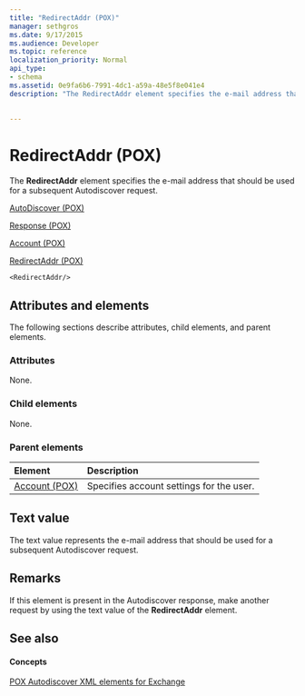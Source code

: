 ```yaml
---
title: "RedirectAddr (POX)"
manager: sethgros
ms.date: 9/17/2015
ms.audience: Developer
ms.topic: reference
localization_priority: Normal
api_type:
- schema
ms.assetid: 0e9fa6b6-7991-4dc1-a59a-48e5f8e041e4
description: "The RedirectAddr element specifies the e-mail address that should be used for a subsequent Autodiscover request."
 
 
---
```


# RedirectAddr (POX)

The **RedirectAddr** element specifies the e-mail address that should be used for a subsequent Autodiscover request. 
  
[AutoDiscover (POX)](autodiscover-pox.md)
  
[Response (POX)](response-pox.md)
  
[Account (POX)](account-pox.md)
  
[RedirectAddr (POX)](redirectaddr-pox.md)
  
```
<RedirectAddr/>
```

## Attributes and elements

The following sections describe attributes, child elements, and parent elements.
  
### Attributes

None.
  
### Child elements

None.
  
### Parent elements

|**Element**|**Description**|
|:-----|:-----|
|[Account (POX)](account-pox.md) <br/> |Specifies account settings for the user.  <br/> |
   
## Text value

The text value represents the e-mail address that should be used for a subsequent Autodiscover request.
  
## Remarks

If this element is present in the Autodiscover response, make another request by using the text value of the **RedirectAddr** element. 
  
## See also

#### Concepts

[POX Autodiscover XML elements for Exchange](pox-autodiscover-xml-elements-for-exchange.md)


